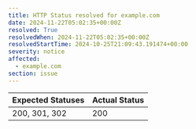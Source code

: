 ```yaml
---
title: HTTP Status resolved for example.com
date: 2024-11-22T05:02:35+00:00Z
resolved: True
resolvedWhen: 2024-11-22T05:02:35+00:00Z
resolvedStartTime: 2024-10-25T21:09:43.191474+00:00
severity: notice
affected:
  - example.com
section: issue
---
```


| Expected Statuses | Actual Status  |
|-------------------|----------------|
| 200, 301, 302 | 200 |
